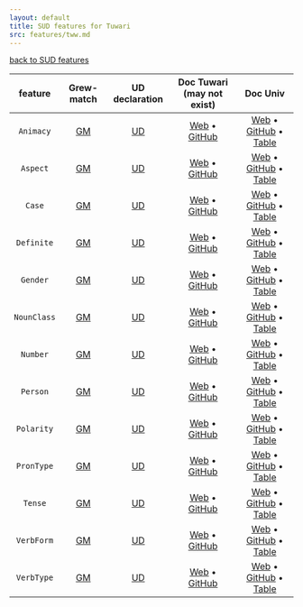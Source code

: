 ```yaml
---
layout: default
title: SUD features for Tuwari
src: features/tww.md
---
```


[back to SUD features](..)

| feature | Grew-match | UD declaration | Doc Tuwari (may not exist) | Doc Univ |
|:----:|:----:|:---:|:---:|:---:|
| `Animacy` | [GM](https://universal.grew.fr/?corpus=mSUD_Tuwari-Autogramm@latest&request=pattern{%20X[Animacy]%20}&clust1_key=X.Animacy&clust2_key=X.upos) | [UD](https://quest.ms.mff.cuni.cz/udvalidator/cgi-bin/unidep/langspec/specify_feature.pl?lcode=tww&feature=Animacy) | [Web](https://universaldependencies.org/tww/feat/Animacy.html) • [GitHub](https://github.com/UniversalDependencies/docs/blob/pages-source/_tww/feat/Animacy.md) | [Web](https://universaldependencies.org/u/feat/Animacy.html) • [GitHub](https://github.com/universaldependencies/docs/blob/pages-source/_u-feat/Animacy.md) • [Table](https://tables.grew.fr/?data=ud_feats/Animacy) |
| `Aspect` | [GM](https://universal.grew.fr/?corpus=mSUD_Tuwari-Autogramm@latest&request=pattern{%20X[Aspect]%20}&clust1_key=X.Aspect&clust2_key=X.upos) | [UD](https://quest.ms.mff.cuni.cz/udvalidator/cgi-bin/unidep/langspec/specify_feature.pl?lcode=tww&feature=Aspect) | [Web](https://universaldependencies.org/tww/feat/Aspect.html) • [GitHub](https://github.com/UniversalDependencies/docs/blob/pages-source/_tww/feat/Aspect.md) | [Web](https://universaldependencies.org/u/feat/Aspect.html) • [GitHub](https://github.com/universaldependencies/docs/blob/pages-source/_u-feat/Aspect.md) • [Table](https://tables.grew.fr/?data=ud_feats/Aspect) |
| `Case` | [GM](https://universal.grew.fr/?corpus=mSUD_Tuwari-Autogramm@latest&request=pattern{%20X[Case]%20}&clust1_key=X.Case&clust2_key=X.upos) | [UD](https://quest.ms.mff.cuni.cz/udvalidator/cgi-bin/unidep/langspec/specify_feature.pl?lcode=tww&feature=Case) | [Web](https://universaldependencies.org/tww/feat/Case.html) • [GitHub](https://github.com/UniversalDependencies/docs/blob/pages-source/_tww/feat/Case.md) | [Web](https://universaldependencies.org/u/feat/Case.html) • [GitHub](https://github.com/universaldependencies/docs/blob/pages-source/_u-feat/Case.md) • [Table](https://tables.grew.fr/?data=ud_feats/Case) |
| `Definite` | [GM](https://universal.grew.fr/?corpus=mSUD_Tuwari-Autogramm@latest&request=pattern{%20X[Definite]%20}&clust1_key=X.Definite&clust2_key=X.upos) | [UD](https://quest.ms.mff.cuni.cz/udvalidator/cgi-bin/unidep/langspec/specify_feature.pl?lcode=tww&feature=Definite) | [Web](https://universaldependencies.org/tww/feat/Definite.html) • [GitHub](https://github.com/UniversalDependencies/docs/blob/pages-source/_tww/feat/Definite.md) | [Web](https://universaldependencies.org/u/feat/Definite.html) • [GitHub](https://github.com/universaldependencies/docs/blob/pages-source/_u-feat/Definite.md) • [Table](https://tables.grew.fr/?data=ud_feats/Definite) |
| `Gender` | [GM](https://universal.grew.fr/?corpus=mSUD_Tuwari-Autogramm@latest&request=pattern{%20X[Gender]%20}&clust1_key=X.Gender&clust2_key=X.upos) | [UD](https://quest.ms.mff.cuni.cz/udvalidator/cgi-bin/unidep/langspec/specify_feature.pl?lcode=tww&feature=Gender) | [Web](https://universaldependencies.org/tww/feat/Gender.html) • [GitHub](https://github.com/UniversalDependencies/docs/blob/pages-source/_tww/feat/Gender.md) | [Web](https://universaldependencies.org/u/feat/Gender.html) • [GitHub](https://github.com/universaldependencies/docs/blob/pages-source/_u-feat/Gender.md) • [Table](https://tables.grew.fr/?data=ud_feats/Gender) |
| `NounClass` | [GM](https://universal.grew.fr/?corpus=mSUD_Tuwari-Autogramm@latest&request=pattern{%20X[NounClass]%20}&clust1_key=X.NounClass&clust2_key=X.upos) | [UD](https://quest.ms.mff.cuni.cz/udvalidator/cgi-bin/unidep/langspec/specify_feature.pl?lcode=tww&feature=NounClass) | [Web](https://universaldependencies.org/tww/feat/NounClass.html) • [GitHub](https://github.com/UniversalDependencies/docs/blob/pages-source/_tww/feat/NounClass.md) | [Web](https://universaldependencies.org/u/feat/NounClass.html) • [GitHub](https://github.com/universaldependencies/docs/blob/pages-source/_u-feat/NounClass.md) • [Table](https://tables.grew.fr/?data=ud_feats/NounClass) |
| `Number` | [GM](https://universal.grew.fr/?corpus=mSUD_Tuwari-Autogramm@latest&request=pattern{%20X[Number]%20}&clust1_key=X.Number&clust2_key=X.upos) | [UD](https://quest.ms.mff.cuni.cz/udvalidator/cgi-bin/unidep/langspec/specify_feature.pl?lcode=tww&feature=Number) | [Web](https://universaldependencies.org/tww/feat/Number.html) • [GitHub](https://github.com/UniversalDependencies/docs/blob/pages-source/_tww/feat/Number.md) | [Web](https://universaldependencies.org/u/feat/Number.html) • [GitHub](https://github.com/universaldependencies/docs/blob/pages-source/_u-feat/Number.md) • [Table](https://tables.grew.fr/?data=ud_feats/Number) |
| `Person` | [GM](https://universal.grew.fr/?corpus=mSUD_Tuwari-Autogramm@latest&request=pattern{%20X[Person]%20}&clust1_key=X.Person&clust2_key=X.upos) | [UD](https://quest.ms.mff.cuni.cz/udvalidator/cgi-bin/unidep/langspec/specify_feature.pl?lcode=tww&feature=Person) | [Web](https://universaldependencies.org/tww/feat/Person.html) • [GitHub](https://github.com/UniversalDependencies/docs/blob/pages-source/_tww/feat/Person.md) | [Web](https://universaldependencies.org/u/feat/Person.html) • [GitHub](https://github.com/universaldependencies/docs/blob/pages-source/_u-feat/Person.md) • [Table](https://tables.grew.fr/?data=ud_feats/Person) |
| `Polarity` | [GM](https://universal.grew.fr/?corpus=mSUD_Tuwari-Autogramm@latest&request=pattern{%20X[Polarity]%20}&clust1_key=X.Polarity&clust2_key=X.upos) | [UD](https://quest.ms.mff.cuni.cz/udvalidator/cgi-bin/unidep/langspec/specify_feature.pl?lcode=tww&feature=Polarity) | [Web](https://universaldependencies.org/tww/feat/Polarity.html) • [GitHub](https://github.com/UniversalDependencies/docs/blob/pages-source/_tww/feat/Polarity.md) | [Web](https://universaldependencies.org/u/feat/Polarity.html) • [GitHub](https://github.com/universaldependencies/docs/blob/pages-source/_u-feat/Polarity.md) • [Table](https://tables.grew.fr/?data=ud_feats/Polarity) |
| `PronType` | [GM](https://universal.grew.fr/?corpus=mSUD_Tuwari-Autogramm@latest&request=pattern{%20X[PronType]%20}&clust1_key=X.PronType&clust2_key=X.upos) | [UD](https://quest.ms.mff.cuni.cz/udvalidator/cgi-bin/unidep/langspec/specify_feature.pl?lcode=tww&feature=PronType) | [Web](https://universaldependencies.org/tww/feat/PronType.html) • [GitHub](https://github.com/UniversalDependencies/docs/blob/pages-source/_tww/feat/PronType.md) | [Web](https://universaldependencies.org/u/feat/PronType.html) • [GitHub](https://github.com/universaldependencies/docs/blob/pages-source/_u-feat/PronType.md) • [Table](https://tables.grew.fr/?data=ud_feats/PronType) |
| `Tense` | [GM](https://universal.grew.fr/?corpus=mSUD_Tuwari-Autogramm@latest&request=pattern{%20X[Tense]%20}&clust1_key=X.Tense&clust2_key=X.upos) | [UD](https://quest.ms.mff.cuni.cz/udvalidator/cgi-bin/unidep/langspec/specify_feature.pl?lcode=tww&feature=Tense) | [Web](https://universaldependencies.org/tww/feat/Tense.html) • [GitHub](https://github.com/UniversalDependencies/docs/blob/pages-source/_tww/feat/Tense.md) | [Web](https://universaldependencies.org/u/feat/Tense.html) • [GitHub](https://github.com/universaldependencies/docs/blob/pages-source/_u-feat/Tense.md) • [Table](https://tables.grew.fr/?data=ud_feats/Tense) |
| `VerbForm` | [GM](https://universal.grew.fr/?corpus=mSUD_Tuwari-Autogramm@latest&request=pattern{%20X[VerbForm]%20}&clust1_key=X.VerbForm&clust2_key=X.upos) | [UD](https://quest.ms.mff.cuni.cz/udvalidator/cgi-bin/unidep/langspec/specify_feature.pl?lcode=tww&feature=VerbForm) | [Web](https://universaldependencies.org/tww/feat/VerbForm.html) • [GitHub](https://github.com/UniversalDependencies/docs/blob/pages-source/_tww/feat/VerbForm.md) | [Web](https://universaldependencies.org/u/feat/VerbForm.html) • [GitHub](https://github.com/universaldependencies/docs/blob/pages-source/_u-feat/VerbForm.md) • [Table](https://tables.grew.fr/?data=ud_feats/VerbForm) |
| `VerbType` | [GM](https://universal.grew.fr/?corpus=mSUD_Tuwari-Autogramm@latest&request=pattern{%20X[VerbType]%20}&clust1_key=X.VerbType&clust2_key=X.upos) | [UD](https://quest.ms.mff.cuni.cz/udvalidator/cgi-bin/unidep/langspec/specify_feature.pl?lcode=tww&feature=VerbType) | [Web](https://universaldependencies.org/tww/feat/VerbType.html) • [GitHub](https://github.com/UniversalDependencies/docs/blob/pages-source/_tww/feat/VerbType.md) | [Web](https://universaldependencies.org/u/feat/VerbType.html) • [GitHub](https://github.com/universaldependencies/docs/blob/pages-source/_u-feat/VerbType.md) • [Table](https://tables.grew.fr/?data=ud_feats/VerbType) |


